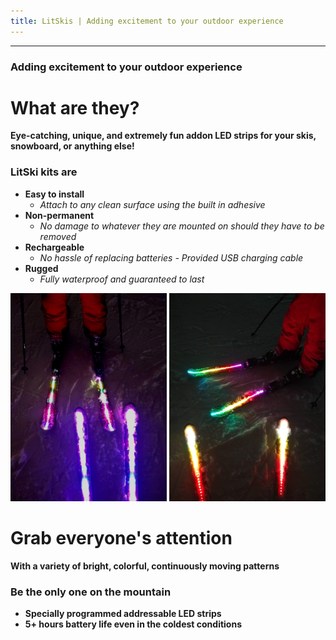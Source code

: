 ```yaml
---
title: LitSkis | Adding excitement to your outdoor experience
---
```


***
### Adding excitement to your outdoor experience  


# What are they?  

  **Eye-catching, unique, and extremely fun addon LED strips for your skis, snowboard, or anything else!**
   
  ### LitSki kits are  
  * **Easy to install**
    * *Attach to any clean surface using the built in adhesive*
  * **Non-permanent**
    * *No damage to whatever they are mounted on should they have to be removed*
  * **Rechargeable**
    * *No hassle of replacing batteries - Provided USB charging cable*
  * **Rugged**
    * *Fully waterproof and guaranteed to last*  
    
    
<img src="https://github.com/Scribee/Scribee.github.io/blob/master/IMG_20200125_194525506.jpg" alt="LED skis example" width="250">  <img src="https://github.com/Scribee/Scribee.github.io/blob/master/IMG_20200125_194658466.jpg" alt="LED skis example" width="250">  
    
    
# Grab everyone's attention  
  
  **With a variety of bright, colorful, continuously moving patterns**

  ### Be the only one on the mountain  
  * **Specially programmed addressable LED strips**
  * **5+ hours battery life even in the coldest conditions**

